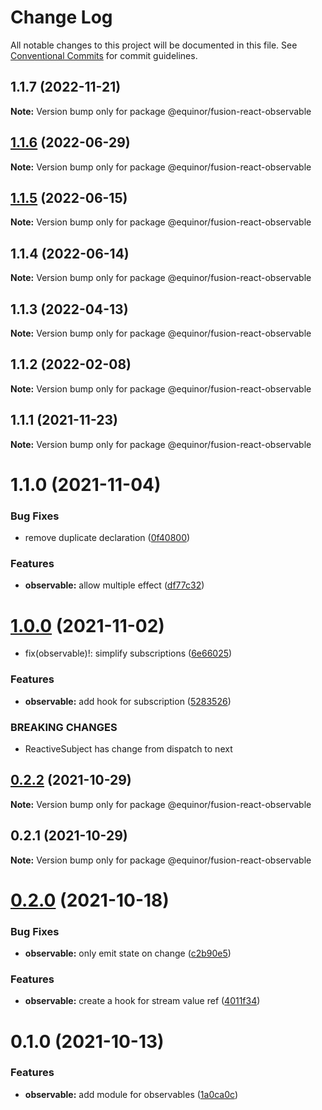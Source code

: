 # Change Log

All notable changes to this project will be documented in this file.
See [Conventional Commits](https://conventionalcommits.org) for commit guidelines.

## 1.1.7 (2022-11-21)

**Note:** Version bump only for package @equinor/fusion-react-observable





## [1.1.6](https://github.com/equinor/fusion-react-components/compare/@equinor/fusion-react-observable@1.1.5...@equinor/fusion-react-observable@1.1.6) (2022-06-29)

**Note:** Version bump only for package @equinor/fusion-react-observable





## [1.1.5](https://github.com/equinor/fusion-react-components/compare/@equinor/fusion-react-observable@1.1.4...@equinor/fusion-react-observable@1.1.5) (2022-06-15)

**Note:** Version bump only for package @equinor/fusion-react-observable





## 1.1.4 (2022-06-14)

**Note:** Version bump only for package @equinor/fusion-react-observable





## 1.1.3 (2022-04-13)

**Note:** Version bump only for package @equinor/fusion-react-observable





## 1.1.2 (2022-02-08)

**Note:** Version bump only for package @equinor/fusion-react-observable





## 1.1.1 (2021-11-23)

**Note:** Version bump only for package @equinor/fusion-react-observable





# 1.1.0 (2021-11-04)


### Bug Fixes

* remove duplicate declaration ([0f40800](https://github.com/equinor/fusion-react-components/commit/0f40800dee260625879194ac2cc362ec48c15536))


### Features

* **observable:** allow multiple effect ([df77c32](https://github.com/equinor/fusion-react-components/commit/df77c328b2b0555cb50ccaa21df41eca212f5cf8))





# [1.0.0](https://github.com/equinor/fusion-react-components/compare/@equinor/fusion-react-observable@0.2.2...@equinor/fusion-react-observable@1.0.0) (2021-11-02)


* fix(observable)!: simplify subscriptions ([6e66025](https://github.com/equinor/fusion-react-components/commit/6e6602502b2cba8afa9e3bc04ec51c5901b292a6))


### Features

* **observable:** add hook for subscription ([5283526](https://github.com/equinor/fusion-react-components/commit/5283526f07166035f3f38ee7a080d269fbc1bd90))


### BREAKING CHANGES

* ReactiveSubject has change from dispatch to next





## [0.2.2](https://github.com/equinor/fusion-react-components/compare/@equinor/fusion-react-observable@0.2.1...@equinor/fusion-react-observable@0.2.2) (2021-10-29)

**Note:** Version bump only for package @equinor/fusion-react-observable





## 0.2.1 (2021-10-29)

**Note:** Version bump only for package @equinor/fusion-react-observable





# [0.2.0](https://github.com/equinor/fusion-react-components/compare/@equinor/fusion-react-observable@0.1.0...@equinor/fusion-react-observable@0.2.0) (2021-10-18)


### Bug Fixes

* **observable:** only emit state on change ([c2b90e5](https://github.com/equinor/fusion-react-components/commit/c2b90e5e4e7579816500381e826672873f14ca60))


### Features

* **observable:** create a hook for stream value ref ([4011f34](https://github.com/equinor/fusion-react-components/commit/4011f34410d02887200d398208bb54e2c6e8e3b8))





# 0.1.0 (2021-10-13)


### Features

* **observable:** add module for observables ([1a0ca0c](https://github.com/equinor/fusion-react-components/commit/1a0ca0c2a356d7e239d8d65f8c82645febeacd02))
